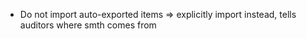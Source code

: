 - Do not import auto-exported items => explicitly import instead, tells auditors where smth comes from
